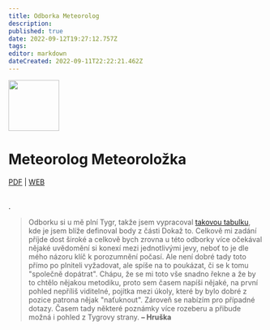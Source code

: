 ```yaml
---
title: Odborka Meteorolog
description: 
published: true
date: 2022-09-12T19:27:12.757Z
tags: 
editor: markdown
dateCreated: 2022-09-11T22:22:21.462Z
---
```


<div class="headerimage">
  <img src="https://odborky.skaut.cz/wp-content/uploads/2016/02/Meteorolog02-01-250x250.png" width="100px">
  <h1>Meteorolog Meteoroložka</h1>
    
[PDF](https://odborky.skaut.cz/wp-content/uploads/2016/12/Pracovni-list-Meteorolog_uprava2_nahled01.pdf) | [WEB](https://odborky.skaut.cz/meteorolog/)
</div>
<br>
.

> Odborku si u mě plní Tygr, takže jsem vypracoval [takovou tabulku](https://docs.google.com/spreadsheets/d/1QLf9WEBkbGvA229yAncPL01ldfzbPbbyd3qgiuG59Og/edit?usp=drivesdk), kde je jsem blíže definoval body z části Dokaž to. Celkově mi zadání příjde dost široké a celkově bych zrovna u této odborky více očekával nějaké uvědomění si konexí mezi jednotlivými jevy, neboť to je dle mého názoru klíč k porozumnění počasí. Ale není dobré tady toto přímo po plniteli vyžadovat, ale spíše na to poukázat, či se k tomu "společně dopátrat". 
Chápu, že se mi toto vše snadno řekne a že by to chtělo nějakou metodiku, proto sem časem napíši nějaké, na první pohled nepříliš viditelné, pojítka mezi úkoly, které by bylo dobré z pozice patrona nějak "naťuknout". Zároveň se nabízím pro případné dotazy.
> Časem tady některé poznámky více rozeberu a přibude možná i pohled z Tygrovy strany.
> **– Hruška**
